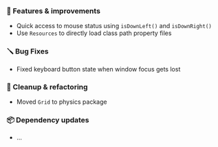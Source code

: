 ### 🚀 Features & improvements

- Quick access to mouse status using `isDownLeft()` and `isDownRight()`
- Use `Resources` to directly load class path property files

### 🪛 Bug Fixes

- Fixed keyboard button state when window focus gets lost

### 🧽 Cleanup & refactoring

- Moved `Grid` to physics package

### 📦 Dependency updates

- ...